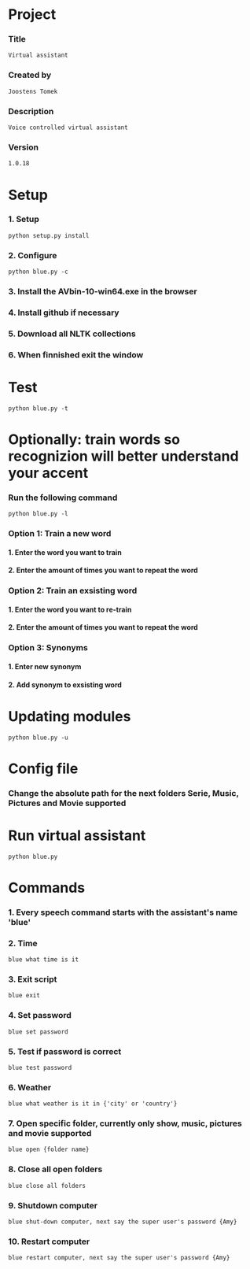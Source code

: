 # Project
### Title
	Virtual assistant
### Created by
	Joostens Tomek
### Description
	Voice controlled virtual assistant
### Version
	1.0.18

# Setup
### 1. Setup
	python setup.py install
### 2. Configure
	python blue.py -c
### 3. Install the AVbin-10-win64.exe in the browser
### 4. Install github if necessary
### 5. Download all NLTK collections
### 6. When finnished exit the window


# Test
	python blue.py -t


# Optionally: train words so recognizion will better understand your accent
### Run the following command
	python blue.py -l
### Option 1: Train a new word
#### 1. Enter the word you want to train
#### 2. Enter the amount of times you want to repeat the word

### Option 2: Train an exsisting word
#### 1. Enter the word you want to re-train
#### 2. Enter the amount of times you want to repeat the word

### Option 3: Synonyms
#### 1. Enter new synonym
#### 2. Add synonym to exsisting word


# Updating modules
	python blue.py -u

# Config file
### Change the absolute path for the next folders Serie, Music, Pictures and Movie supported


# Run virtual assistant
	python blue.py


# Commands
### 1. Every speech command starts with the assistant's name 'blue'
### 2. Time
	blue what time is it
### 3. Exit script
	blue exit
### 4. Set password
	blue set password
### 5. Test if password is correct
	blue test password
### 6. Weather 
	blue what weather is it in {'city' or 'country'}
### 7. Open specific folder, currently only show, music, pictures and movie supported
	blue open {folder name}
### 8. Close all open folders
	blue close all folders
### 9. Shutdown computer
	blue shut-down computer, next say the super user's password {Amy}
### 10. Restart computer
	blue restart computer, next say the super user's password {Amy}